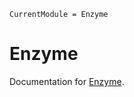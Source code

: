 ```@meta
CurrentModule = Enzyme
```

# Enzyme

Documentation for [Enzyme](https://github.com/wsmoses/Enzyme.jl).
